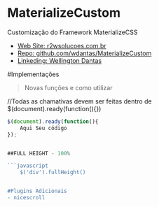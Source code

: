# MaterializeCustom
Customização do Framework MaterializeCSS

 - [Web Site: r2wsolucoes.com.br](http://r2wsolucoes.com.br)
 - [Repo: github.com/wdantas/MaterializeCustom](https://github.com/wdantas/MaterializeCustom)
 - [Linkeding: Wellington Dantas](https://br.linkedin.com/in/wndantas)

#Implementações
> Novas funções e como utilizar

//Todas as chamativas devem ser feitas dentro de $(document).ready(function(){})

```javascript
$(document).ready(function(){
    Aqui Seu código
});


##FULL HEIGHT - 100%

```javascript
    $('div').fullHeight()


#Plugins Adicionais
- nicescroll